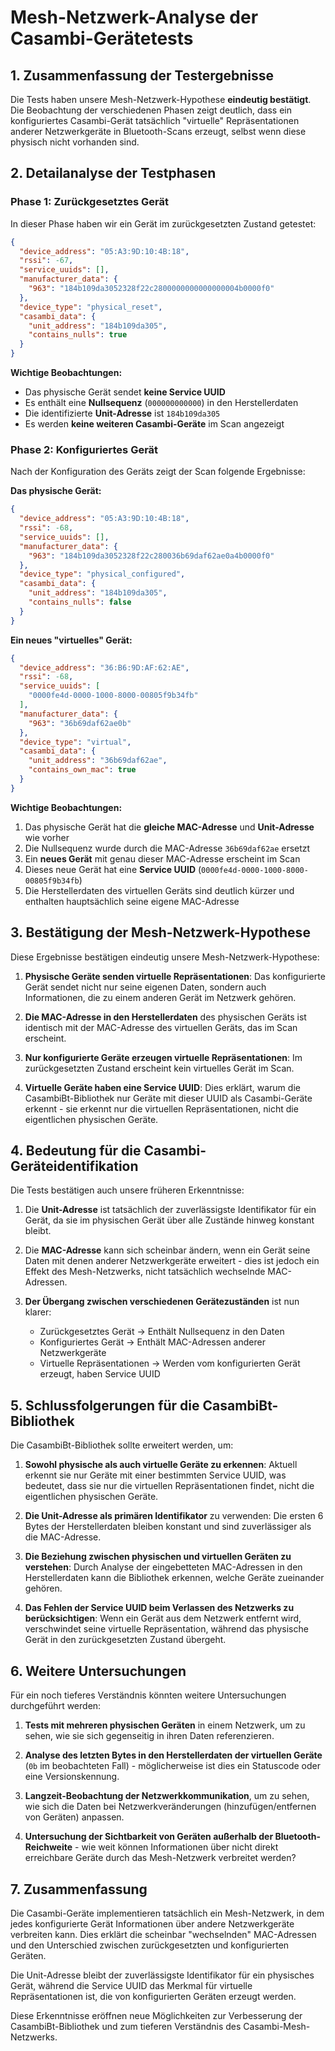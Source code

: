 # Mesh-Netzwerk-Analyse der Casambi-Gerätetests

## 1. Zusammenfassung der Testergebnisse

Die Tests haben unsere Mesh-Netzwerk-Hypothese **eindeutig bestätigt**. Die Beobachtung der verschiedenen Phasen zeigt deutlich, dass ein konfiguriertes Casambi-Gerät tatsächlich "virtuelle" Repräsentationen anderer Netzwerkgeräte in Bluetooth-Scans erzeugt, selbst wenn diese physisch nicht vorhanden sind.

## 2. Detailanalyse der Testphasen

### Phase 1: Zurückgesetztes Gerät

In dieser Phase haben wir ein Gerät im zurückgesetzten Zustand getestet:

```json
{
  "device_address": "05:A3:9D:10:4B:18",
  "rssi": -67,
  "service_uuids": [],
  "manufacturer_data": {
    "963": "184b109da3052328f22c2800000000000000004b0000f0"
  },
  "device_type": "physical_reset",
  "casambi_data": {
    "unit_address": "184b109da305",
    "contains_nulls": true
  }
}
```

**Wichtige Beobachtungen:**
- Das physische Gerät sendet **keine Service UUID**
- Es enthält eine **Nullsequenz** (`000000000000`) in den Herstellerdaten
- Die identifizierte **Unit-Adresse** ist `184b109da305`
- Es werden **keine weiteren Casambi-Geräte** im Scan angezeigt

### Phase 2: Konfiguriertes Gerät

Nach der Konfiguration des Geräts zeigt der Scan folgende Ergebnisse:

**Das physische Gerät:**
```json
{
  "device_address": "05:A3:9D:10:4B:18",
  "rssi": -68,
  "service_uuids": [],
  "manufacturer_data": {
    "963": "184b109da3052328f22c280036b69daf62ae0a4b0000f0"
  },
  "device_type": "physical_configured",
  "casambi_data": {
    "unit_address": "184b109da305",
    "contains_nulls": false
  }
}
```

**Ein neues "virtuelles" Gerät:**
```json
{
  "device_address": "36:B6:9D:AF:62:AE",
  "rssi": -68,
  "service_uuids": [
    "0000fe4d-0000-1000-8000-00805f9b34fb"
  ],
  "manufacturer_data": {
    "963": "36b69daf62ae0b"
  },
  "device_type": "virtual",
  "casambi_data": {
    "unit_address": "36b69daf62ae",
    "contains_own_mac": true
  }
}
```

**Wichtige Beobachtungen:**
1. Das physische Gerät hat die **gleiche MAC-Adresse** und **Unit-Adresse** wie vorher
2. Die Nullsequenz wurde durch die MAC-Adresse `36b69daf62ae` ersetzt
3. Ein **neues Gerät** mit genau dieser MAC-Adresse erscheint im Scan
4. Dieses neue Gerät hat eine **Service UUID** (`0000fe4d-0000-1000-8000-00805f9b34fb`)
5. Die Herstellerdaten des virtuellen Geräts sind deutlich kürzer und enthalten hauptsächlich seine eigene MAC-Adresse

## 3. Bestätigung der Mesh-Netzwerk-Hypothese

Diese Ergebnisse bestätigen eindeutig unsere Mesh-Netzwerk-Hypothese:

1. **Physische Geräte senden virtuelle Repräsentationen**: Das konfigurierte Gerät sendet nicht nur seine eigenen Daten, sondern auch Informationen, die zu einem anderen Gerät im Netzwerk gehören.

2. **Die MAC-Adresse in den Herstellerdaten** des physischen Geräts ist identisch mit der MAC-Adresse des virtuellen Geräts, das im Scan erscheint.

3. **Nur konfigurierte Geräte erzeugen virtuelle Repräsentationen**: Im zurückgesetzten Zustand erscheint kein virtuelles Gerät im Scan.

4. **Virtuelle Geräte haben eine Service UUID**: Dies erklärt, warum die CasambiBt-Bibliothek nur Geräte mit dieser UUID als Casambi-Geräte erkennt - sie erkennt nur die virtuellen Repräsentationen, nicht die eigentlichen physischen Geräte.

## 4. Bedeutung für die Casambi-Geräteidentifikation

Die Tests bestätigen auch unsere früheren Erkenntnisse:

1. Die **Unit-Adresse** ist tatsächlich der zuverlässigste Identifikator für ein Gerät, da sie im physischen Gerät über alle Zustände hinweg konstant bleibt.

2. Die **MAC-Adresse** kann sich scheinbar ändern, wenn ein Gerät seine Daten mit denen anderer Netzwerkgeräte erweitert - dies ist jedoch ein Effekt des Mesh-Netzwerks, nicht tatsächlich wechselnde MAC-Adressen.

3. **Der Übergang zwischen verschiedenen Gerätezuständen** ist nun klarer:
   - Zurückgesetztes Gerät → Enthält Nullsequenz in den Daten
   - Konfiguriertes Gerät → Enthält MAC-Adressen anderer Netzwerkgeräte
   - Virtuelle Repräsentationen → Werden vom konfigurierten Gerät erzeugt, haben Service UUID

## 5. Schlussfolgerungen für die CasambiBt-Bibliothek

Die CasambiBt-Bibliothek sollte erweitert werden, um:

1. **Sowohl physische als auch virtuelle Geräte zu erkennen**: Aktuell erkennt sie nur Geräte mit einer bestimmten Service UUID, was bedeutet, dass sie nur die virtuellen Repräsentationen findet, nicht die eigentlichen physischen Geräte.

2. **Die Unit-Adresse als primären Identifikator** zu verwenden: Die ersten 6 Bytes der Herstellerdaten bleiben konstant und sind zuverlässiger als die MAC-Adresse.

3. **Die Beziehung zwischen physischen und virtuellen Geräten zu verstehen**: Durch Analyse der eingebetteten MAC-Adressen in den Herstellerdaten kann die Bibliothek erkennen, welche Geräte zueinander gehören.

4. **Das Fehlen der Service UUID beim Verlassen des Netzwerks zu berücksichtigen**: Wenn ein Gerät aus dem Netzwerk entfernt wird, verschwindet seine virtuelle Repräsentation, während das physische Gerät in den zurückgesetzten Zustand übergeht.

## 6. Weitere Untersuchungen

Für ein noch tieferes Verständnis könnten weitere Untersuchungen durchgeführt werden:

1. **Tests mit mehreren physischen Geräten** in einem Netzwerk, um zu sehen, wie sie sich gegenseitig in ihren Daten referenzieren.

2. **Analyse des letzten Bytes in den Herstellerdaten der virtuellen Geräte** (`0b` im beobachteten Fall) - möglicherweise ist dies ein Statuscode oder eine Versionskennung.

3. **Langzeit-Beobachtung der Netzwerkkommunikation**, um zu sehen, wie sich die Daten bei Netzwerkveränderungen (hinzufügen/entfernen von Geräten) anpassen.

4. **Untersuchung der Sichtbarkeit von Geräten außerhalb der Bluetooth-Reichweite** - wie weit können Informationen über nicht direkt erreichbare Geräte durch das Mesh-Netzwerk verbreitet werden?

## 7. Zusammenfassung

Die Casambi-Geräte implementieren tatsächlich ein Mesh-Netzwerk, in dem jedes konfigurierte Gerät Informationen über andere Netzwerkgeräte verbreiten kann. Dies erklärt die scheinbar "wechselnden" MAC-Adressen und den Unterschied zwischen zurückgesetzten und konfigurierten Geräten.

Die Unit-Adresse bleibt der zuverlässigste Identifikator für ein physisches Gerät, während die Service UUID das Merkmal für virtuelle Repräsentationen ist, die von konfigurierten Geräten erzeugt werden.

Diese Erkenntnisse eröffnen neue Möglichkeiten zur Verbesserung der CasambiBt-Bibliothek und zum tieferen Verständnis des Casambi-Mesh-Netzwerks.